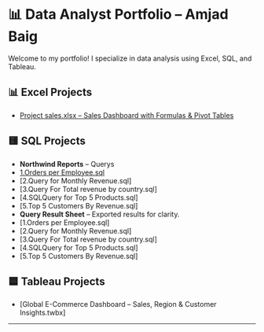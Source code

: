 # 📊 Data Analyst Portfolio – Amjad Baig

Welcome to my portfolio! I specialize in data analysis using Excel, SQL, and Tableau.

## 📊 Excel Projects

- [Project sales.xlsx – Sales Dashboard with Formulas & Pivot Tables](https://github.com/amjad-dev-analytics/Portfolio/raw/main/Project%20sales%20.xlsx)
	

## 🟨 SQL Projects
- **Northwind Reports** – Querys
-  [1.Orders per Employee.sql](https://github.com/amjad-dev-analytics/Portfolio/blob/main/Orders%20per%20Employee.sql)
-  [2.Query for Monthly Revenue.sql]
-  [3.Query For Total revenue by country.sql]
-  [4.SQLQuery for Top 5 Products.sql]
-  [5.Top 5 Customers By Revenue.sql]
- **Query Result Sheet** – Exported results for clarity.
-  [1.Orders per Employee.sql]
-  [2.Query for Monthly Revenue.sql]
-  [3.Query For Total revenue by country.sql]
-  [4.SQLQuery for Top 5 Products.sql]
-  [5.Top 5 Customers By Revenue.sql]
## 🟦 Tableau Projects
-  [Global E-Commerce Dashboard – Sales, Region & Customer Insights.twbx]

---

